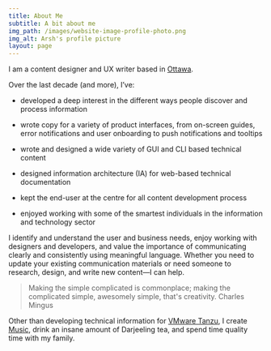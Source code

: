 ```yaml
---
title: About Me
subtitle: A bit about me
img_path: /images/website-image-profile-photo.png
img_alt: Arsh's profile picture
layout: page
---
```

I am a content designer and UX writer based in [Ottawa](https://theplanetd.com/things-to-do-in-ottawa/).

Over the last decade (and more), I’ve:

*   developed a deep interest in the different ways people discover and process information

*   wrote copy for a variety of product interfaces, from on-screen guides, error notifications and user onboarding to push notifications and tooltips

*   wrote and designed a wide variety of GUI and CLI based technical content

*   designed information architecture (IA) for web-based technical documentation

*   kept the end-user at the centre for all content development process

*   enjoyed working with some of the smartest individuals in the information and technology sector

I identify and understand the user and business needs, enjoy working with designers and developers, and value the importance of communicating clearly and consistently using meaningful language. Whether you need to update your existing communication materials or need someone to research, design, and write new content—I can help.

> Making the simple complicated is commonplace; making the complicated simple, awesomely simple, that's creativity. Charles Mingus

Other than developing technical information for [VMware Tanzu](https://tanzu.vmware.com/tanzu), I create [Music](/music), drink an insane amount of Darjeeling tea, and spend time quality time with my family.
